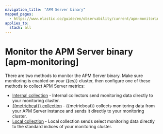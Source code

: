 ```yaml
---
navigation_title: "APM Server binary"
mapped_pages:
  - https://www.elastic.co/guide/en/observability/current/apm-monitoring.html
applies_to:
  stack: all
---
```


# Monitor the APM Server binary [apm-monitoring]


There are two methods to monitor the APM Server binary. Make sure monitoring is enabled on your {{es}} cluster, then configure one of these methods to collect APM Server metrics:

* [Internal collection](use-internal-collection-to-send-monitoring-data.md) - Internal collectors send monitoring data directly to your monitoring cluster.
* [{{metricbeat}} collection](use-metricbeat-to-send-monitoring-data.md) - {{metricbeat}} collects monitoring data from your APM Server instance and sends it directly to your monitoring cluster.
* [Local collection](use-select-metrics-emitted-directly-to-monitoring-cluster.md) - Local collection sends select monitoring data directly to the standard indices of your monitoring cluster.